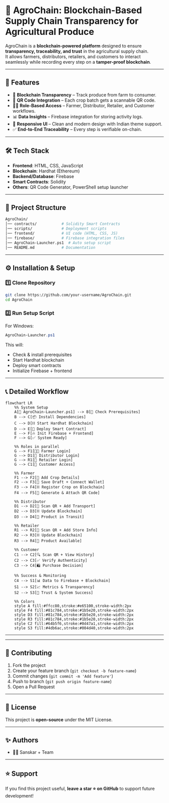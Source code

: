 # 🌾 AgroChain: Blockchain-Based Supply Chain Transparency for Agricultural Produce

AgroChain is a **blockchain-powered platform** designed to ensure **transparency, traceability, and trust** in the agricultural supply chain.  
It allows farmers, distributors, retailers, and customers to interact seamlessly while recording every step on a **tamper-proof blockchain**.

---

## 🚀 Features

- 🔗 **Blockchain Transparency** – Track produce from farm to consumer.  
- 📱 **QR Code Integration** – Each crop batch gets a scannable QR code.  
- 👨‍🌾 **Role-Based Access** – Farmer, Distributor, Retailer, and Customer workflows.  
- 📊 **Data Insights** – Firebase integration for storing activity logs.  
- 🎨 **Responsive UI** – Clean and modern design with Indian theme support.  
- ✅ **End-to-End Traceability** – Every step is verifiable on-chain.  

---

## 🛠️ Tech Stack

- **Frontend**: HTML, CSS, JavaScript  
- **Blockchain**: Hardhat (Ethereum)  
- **Backend/Database**: Firebase  
- **Smart Contracts**: Solidity  
- **Others**: QR Code Generator, PowerShell setup launcher  

---

## 📂 Project Structure

```bash
AgroChain/
│── contracts/           # Solidity Smart Contracts
│── scripts/             # Deployment scripts
│── frontend/            # UI code (HTML, CSS, JS)
│── firebase/            # Firebase integration files
│── AgroChain-Launcher.ps1  # Auto setup script
│── README.md            # Documentation
```

---

## ⚙️ Installation & Setup

### 1️⃣ Clone Repository
```bash
git clone https://github.com/your-username/AgroChain.git
cd AgroChain
```

### 2️⃣ Run Setup Script
For Windows:
```powershell
AgroChain-Launcher.ps1
```

This will:
- Check & install prerequisites  
- Start Hardhat blockchain  
- Deploy smart contracts  
- Initialize Firebase + frontend  

---

## 📞 Detailed Workflow

```mermaid
flowchart LR
    %% System Setup
    A[🚀 AgroChain-Launcher.ps1] --> B[🔧 Check Prerequisites]
    B --> C[📦 Install Dependencies]
    C --> D[⛓️ Start Hardhat Blockchain]
    D --> E[📝 Deploy Smart Contract]
    E --> F[🔥 Init Firebase + Frontend]
    F --> G[✅ System Ready]

    %% Roles in parallel
    G --> F1[👨‍🌾 Farmer Login]
    G --> D1[🚛 Distributor Login]
    G --> R1[🏪 Retailer Login]
    G --> C1[👥 Customer Access]

    %% Farmer
    F1 --> F2[📝 Add Crop Details]
    F2 --> F3[💾 Save Draft + Connect Wallet]
    F3 --> F4[⛓️ Register Crop on Blockchain]
    F4 --> F5[📱 Generate & Attach QR Code]

    %% Distributor
    D1 --> D2[📝 Scan QR + Add Transport]
    D2 --> D3[⛓️ Update Blockchain]
    D3 --> D4[🚚 Product in Transit]

    %% Retailer
    R1 --> R2[📝 Scan QR + Add Store Info]
    R2 --> R3[⛓️ Update Blockchain]
    R3 --> R4[🛒 Product Available]

    %% Customer
    C1 --> C2[🔍 Scan QR + View History]
    C2 --> C3[✅ Verify Authenticity]
    C3 --> C4[🛍️ Purchase Decision]

    %% Success & Monitoring
    C4 --> S1[📊 Data to Firebase + Blockchain]
    S1 --> S2[📈 Metrics & Transparency]
    S2 --> S3[🎯 Trust & System Success]

    %% Colors
    style A fill:#ffcc80,stroke:#e65100,stroke-width:2px
    style F4 fill:#81c784,stroke:#1b5e20,stroke-width:2px
    style D3 fill:#81c784,stroke:#1b5e20,stroke-width:2px
    style R3 fill:#81c784,stroke:#1b5e20,stroke-width:2px
    style C2 fill:#64b5f6,stroke:#0d47a1,stroke-width:2px
    style S3 fill:#4db6ac,stroke:#004d40,stroke-width:2px
```

---



---

## 🤝 Contributing

1. Fork the project  
2. Create your feature branch (`git checkout -b feature-name`)  
3. Commit changes (`git commit -m 'Add feature'`)  
4. Push to branch (`git push origin feature-name`)  
5. Open a Pull Request  

---

## 📜 License

This project is **open-source** under the MIT License.  

---

## ✨ Authors

- 👨‍💻 Sanskar + Team  

---

## ⭐ Support

If you find this project useful, **leave a star ⭐ on GitHub** to support future development!  
